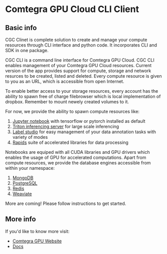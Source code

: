 # Comtegra GPU Cloud CLI Client

## Basic info

CGC Clinet is complete solution to create and manage your compute resources through CLI interface and python code. It incorporates CLI and SDK in one package.

CGC CLI is a command line interface for Comtegra GPU Cloud. CGC CLI enables management of your Comtegra GPU Cloud resources. Current version of the app provides support for compute, storage and network resurces to be created, listed and deleted. Every compute resource is given to you as an URL, which is accessible from open Internet.

To enable better access to your storage resources, every account has the ability to spawn free of charge filebrowser which is local implementation of dropbox. Remember to mount newely created volumes to it.

For now, we provide the ability to spawn compute resources like:

1. [Jupyter notebook](https://jupyter.org/) with tensorflow or pytorch installed as default
2. [Triton inferencing server](https://docs.nvidia.com/deeplearning/triton-inference-server/) for large scale inferencing
3. [Label studio](https://labelstud.io/) for easy management of your data annotation tasks with variety of modes
4. [Rapids](https://rapids.ai/) suite of accelerated libraries for data processing

Notebooks are equiped with all CUDA libraries and GPU drivers which enables the usage of GPU for accelerated computations.
Apart from compute resources, we provide the database engines accessible from within your namespace:

1. [MongoDB](https://www.mongodb.org/)
2. [PostgreSQL](https://www.postgresql.org/)
3. [Redis](https://redis.io/)
4. [Weaviate](https://weaviate.io/)

More are coming!
Please follow instructions to get started.

## More info

If you'd like to know more visit:

- [Comtegra GPU Website](https://cgc.comtegra.cloud)
- [Docs](https://docs.cgc.comtegra.cloud)
